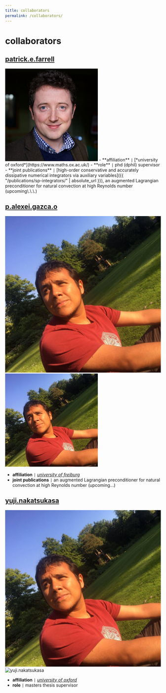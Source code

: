 ```yaml
---
title: collaborators
permalink: /collaborators/
---
```


# collaborators

## [patrick.e.farrell](https://pefarrell.org/)
<img src="assets/img/patrick.jpg" alt="patrick.e.farrell" width="300" />
- **affiliation** <code>&#124;</code> [*university of oxford*](https://www.maths.ox.ac.uk/)
- **role** <code>&#124;</code> phd (dphil) supervisor
- **joint publications** <code>&#124;</code> [high-order conservative and accurately dissipative numerical integrators via auxiliary variables]({{ "/publications/sp-integrators/" | absolute_url }}), an augmented Lagrangian preconditioner for natural convection at high Reynolds number (upcoming\.\.\.)

## [p.alexei.gazca.o](https://gazcaorozco.github.io/home/)
![p.alexei.gazca.o](assets/img/alexei.jpeg)
<img src="assets/img/alexei.jpeg" alt="p.alexei.gazca.o" width="300" />
- **affiliation** <code>&#124;</code> [*university of freiburg*](https://www.math.uni-freiburg.de/index.html)
- **joint publications** <code>&#124;</code> an augmented Lagrangian preconditioner for natural convection at high Reynolds number (upcoming\.\.\.)

## [yuji.nakatsukasa](https://people.maths.ox.ac.uk/nakatsukasa/)
![p.alexei.gazca.o](assets/img/alexei.jpeg)
<img src="assets/img/yuji.jpeg" alt="yuji.nakatsukasa" width="300" />
- **affiliation** <code>&#124;</code> [*university of oxford*](https://www.maths.ox.ac.uk/)
- **role** <code>&#124;</code> masters thesis supervisor

